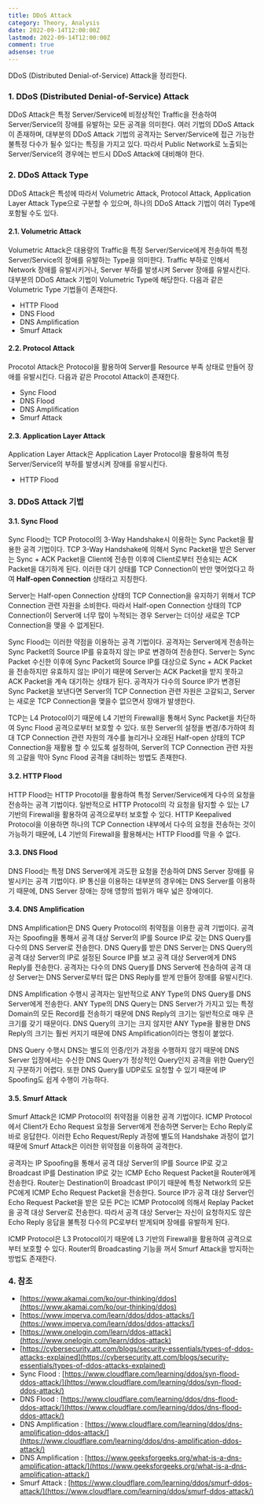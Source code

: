 ```yaml
---
title: DDoS Attack
category: Theory, Analysis
date: 2022-09-14T12:00:00Z
lastmod: 2022-09-14T12:00:00Z
comment: true
adsense: true
---
```


DDoS (Distributed Denial-of-Service) Attack을 정리한다.

### 1. DDoS (Distributed Denial-of-Service) Attack

DDoS Attack은 특정 Server/Service에 비정상적인 Traffic을 전송하여 Server/Service의 장애를 유발하는 모든 공격을 의미한다. 여러 기법의 DDoS Attack이 존재하며, 대부분의 DDoS Attack 기법의 공격자는 Server/Service에 접근 가능한 불특정 다수가 될수 있다는 특징을 가지고 있다. 따라서 Public Network로 노출되는 Server/Service의 경우에는 반드시 DDoS Attack에 대비해야 한다.

### 2. DDoS Attack Type

DDoS Attack은 특성에 따라서 Volumetric Attack, Protocol Attack, Application Layer Attack Type으로 구분할 수 있으며, 하나의 DDoS Attack 기법이 여러 Type에 포함될 수도 있다.

#### 2.1. Volumetric Attack

Volumetric Attack은 대용량의 Traffic을 특정 Server/Service에게 전송하여 특정 Server/Service의 장애를 유발하는 Type을 의미한다. Traffic 부하로 인해서 Network 장애를 유발시키거나, Server 부하를 발생시켜 Server 장애를 유발시킨다. 대부분의 DDoS Attack 기법이 Volumetric Type에 해당한다. 다음과 같은 Volumetric Type 기법들이 존재한다.

* HTTP Flood
* DNS Flood
* DNS Amplification
* Smurf Attack

#### 2.2. Protocol Attack

Procotol Attack은 Protocol을 활용하여 Server를 Resource 부족 상태로 만들어 장애를 유발시킨다. 다음과 같은 Procotol Attack이 존재한다.

* Sync Flood
* DNS Flood
* DNS Amplification
* Smurf Attack

#### 2.3. Application Layer Attack

Application Layer Attack은 Application Layer Protocol을 활용하여 특정 Server/Service의 부하를 발생시켜 장애를 유발시킨다.

* HTTP Flood

### 3. DDoS Attack 기법

#### 3.1. Sync Flood

Sync Flood는 TCP Protocol의 3-Way Handshake시 이용하는 Sync Packet을 활용한 공격 기법이다. TCP 3-Way Handshake에 의해서 Sync Packet을 받은 Server는 Sync + ACK Packet을 Client에 전송한 이후에 Client로부터 전송되는 ACK Packet을 대기하게 된다. 이러한 대기 상태를 TCP Connection이 반만 맺어었다고 하여 **Half-open Connection** 상태라고 지칭한다.

Server는 Half-open Connection 상태의 TCP Connection을 유지하기 위해서 TCP Connection 관련 자원을 소비한다. 따라서 Half-open Connection 상태의 TCP Connection이 Server에 너무 많이 누적되는 경우 Server는 더이상 새로운 TCP Connection을 맺을 수 없게된다.

Sync Flood는 이러한 약점을 이용하는 공격 기법이다. 공격자는 Server에게 전송하는 Sync Packet의 Source IP를 유효하지 않는 IP로 변경하여 전송한다. Server는 Sync Packet 수신한 이후에 Sync Packet의 Source IP를 대상으로 Sync + ACK Packet을 전송하지만 유효하지 않는 IP이기 때문에 Server는 ACK Packet을 받지 못하고 ACK Packet을 계속 대기하는 상태가 된다. 공격자가 다수의 Source IP가 변경된 Sync Packet을 보낸다면 Server의 TCP Connection 관련 자원은 고갈되고, Server는 새로운 TCP Connection을 맺을수 없으면서 장애가 발생한다.

TCP는 L4 Protocol이기 때문에 L4 기반의 Firewall을 통해서 Sync Packet을 차단하여 Sync Flood 공격으로부터 보호할 수 있다. 또한 Server의 설정을 변경/추가하여 최대 TCP Connection 관련 자원의 개수를 늘리거나 오래된 Half-open 상태의 TCP Connection을 재활용 할 수 있도록 설정하여, Server의 TCP Connection 관련 자원의 고갈을 막아 Sync Flood 공격을 대비하는 방법도 존재한다.

#### 3.2. HTTP Flood

HTTP Flood는 HTTP Procotol을 활용하여 특정 Server/Service에게 다수의 요청을 전송하는 공격 기법이다. 일반적으로 HTTP Protocol의 각 요청을 탐지할 수 있는 L7 기반의 Firewall을 활용하여 공격으로부터 보호할 수 있다. HTTP Keepalived Protocol을 이용하면 하나의 TCP Connection 내부에서 다수의 요청을 전송하는 것이 가능하기 때문에, L4 기반의 Firewall을 활용해서는 HTTP Flood를 막을 수 없다.

#### 3.3. DNS Flood

DNS Flood는 특정 DNS Server에게 과도한 요청을 전송하여 DNS Server 장애를 유발시키는 공격 기법이다. IP 통신을 이용하는 대부분의 경우에는 DNS Server를 이용하기 때문에, DNS Server 장애는 장애 영향의 범위가 매우 넓은 장애이다.

#### 3.4. DNS Amplification

DNS Amplification은 DNS Query Protocol의 취약점을 이용한 공격 기법이다. 공격자는 Spoofing을 통해서 공격 대상 Server의 IP를 Source IP로 갖는 DNS Query를 다수의 DNS Server로 전송한다. DNS Query를 받은 DNS Server는 DNS Query의 공격 대상 Server의 IP로 설정된 Source IP를 보고 공격 대상 Server에게 DNS Reply를 전송한다. 공격자는 다수의 DNS Query를 DNS Server에 전송하여 공격 대상 Server는 DNS Server로부터 많은 DNS Reply를 받게 만들어 장애를 유발시킨다.

DNS Amplification 수행시 공격자는 일반적으로 ANY Type의 DNS Query를 DNS Server에게 전송한다. ANY Type의 DNS Query는 DNS Server가 가지고 있는 특정 Domain의 모든 Record를 전송하기 때문에 DNS Reply의 크기는 일반적으로 매우 큰 크기를 갖기 때문이다. DNS Query의 크기는 크지 않지만 ANY Type을 활용한 DNS Reply의 크기는 훨씬 커지기 때문에 DNS Amplification이라는 명칭이 붙었다.

DNS Query 수행시 DNS는 별도의 인증/인가 과정을 수행하지 않기 때문에 DNS Server 입장에서는 수신한 DNS Query가 정상적인 Query인지 공격을 위한 Query인지 구분하기 어렵다. 또한 DNS Query를 UDP로도 요청할 수 있기 때문에 IP Spoofing도 쉽게 수행이 가능하다.

#### 3.5. Smurf Attack

Smurf Attack은 ICMP Protocol의 취약점을 이용한 공격 기법이다. ICMP Protocol에서 Client가 Echo Request 요청을 Server에게 전송하면 Server는 Echo Reply로 바로 응답한다. 이러한 Echo Request/Reply 과정에 별도의 Handshake 과정이 없기 때문에 Smurf Attack은 이러한 위약점을 이용하여 공격한다.

공격자는 IP Spoofing을 통해서 공격 대상 Server의 IP를 Source IP로 갖고 Broadcast IP를 Destination IP로 갖는 ICMP Echo Request Packet을 Router에게 전송한다. Router는 Destination이 Broadcast IP이기 때문에 특정 Network의 모든 PC에게 ICMP Echo Request Packet을 전송한다. Source IP가 공격 대상 Server인 Echo Request Packet을 받은 모든 PC는 ICMP Protocol에 의해서 Replay Packet을 공격 대상 Server로 전송한다. 따라서 공격 대상 Server는 자신이 요청하지도 않은 Echo Reply 응답을 불특정 다수의 PC로부터 받게되며 장애를 유발하게 된다.

ICMP Protocol은 L3 Protocol이기 때문에 L3 기반의 Firewall을 활용하여 공격으로부터 보호할 수 있다. Router의 Broadcasting 기능을 꺼서 Smurf Attack을 방지하는 방법도 존재한다.

### 4. 참조

* [https://www.akamai.com/ko/our-thinking/ddos](https://www.akamai.com/ko/our-thinking/ddos)
* [https://www.imperva.com/learn/ddos/ddos-attacks/](https://www.imperva.com/learn/ddos/ddos-attacks/]
* [https://www.onelogin.com/learn/ddos-attack](https://www.onelogin.com/learn/ddos-attack)
* [https://cybersecurity.att.com/blogs/security-essentials/types-of-ddos-attacks-explained](https://cybersecurity.att.com/blogs/security-essentials/types-of-ddos-attacks-explained)
* Sync Flood : [https://www.cloudflare.com/learning/ddos/syn-flood-ddos-attack/](https://www.cloudflare.com/learning/ddos/syn-flood-ddos-attack/)
* DNS Flood : [https://www.cloudflare.com/learning/ddos/dns-flood-ddos-attack/](https://www.cloudflare.com/learning/ddos/dns-flood-ddos-attack/)
* DNS Amplification : [https://www.cloudflare.com/learning/ddos/dns-amplification-ddos-attack/](https://www.cloudflare.com/learning/ddos/dns-amplification-ddos-attack/)
* DNS Amplification : [https://www.geeksforgeeks.org/what-is-a-dns-amplification-attack/](https://www.geeksforgeeks.org/what-is-a-dns-amplification-attack/)
* Smurf Attack : [https://www.cloudflare.com/learning/ddos/smurf-ddos-attack/](https://www.cloudflare.com/learning/ddos/smurf-ddos-attack/)